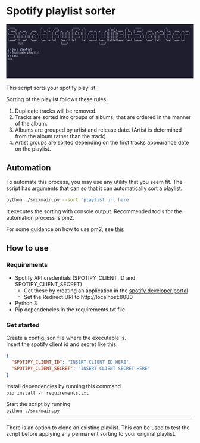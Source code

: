 # Spotify playlist sorter

![image](./github/my-spotify-playlist-sorter.png)

This script sorts your spotify playlist.

Sorting of the playlist follows these rules:

1. Duplicate tracks will be removed.
2. Tracks are sorted into groups of albums, that are ordered in the manner of the album.
3. Albums are grouped by artist and release date. (Artist is determined from the album rather than the track)
4. Artist groups are sorted depending on the first tracks appearance date on the playlist.

## Automation

To automate this process, you may use any utility that you seem fit.
The script has arguments that can so that it can automatically sort a playlist.

```bash
python ./src/main.py --sort 'playlist url here'
```

It executes the sorting with console output.
Recommended tools for the automation process is pm2.

For some guidance on how to use pm2, see [this](https://pm2.keymetrics.io/docs/usage/quick-start/)

## How to use

### Requirements

- Spotify API credentials (SPOTIPY_CLIENT_ID and SPOTIPY_CLIENT_SECRET) 
  - Get these by creating an application in the [spotify developer portal](https://developer.spotify.com/dashboard/applications)
  - Set the Redirect URI to http://localhost:8080
- Python 3
- Pip dependencies in the requirements.txt file

### Get started

Create a config.json file where the executable is.  
Insert the spotify client id and secret like this:

```json
{
  "SPOTIPY_CLIENT_ID": "INSERT CLIENT ID HERE",
  "SPOTIPY_CLIENT_SECRET": "INSERT CLIENT SECRET HERE"
}
```

Install dependencies by running this command  
<code>pip install -r requirements.txt</code>

Start the script by running  
<code>python ./src/main.py</code>

---

There is an option to clone an existing playlist. This can be used to test the script before applying any permanent sorting to your original playlist.
